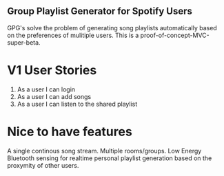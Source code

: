 ## Group Playlist Generator for Spotify Users

GPG's solve the problem of generating song playlists automatically based on the preferences of mulitiple users.
This is a proof-of-concept-MVC-super-beta.

# V1 User Stories

1. As a user I can login
2. As a user I can add songs
3. As a user I can listen to the shared playlist

# Nice to have features

A single continous song stream.
Multiple rooms/groups.
Low Energy Bluetooth sensing for realtime personal playlist generation based on the proxymity of other users.